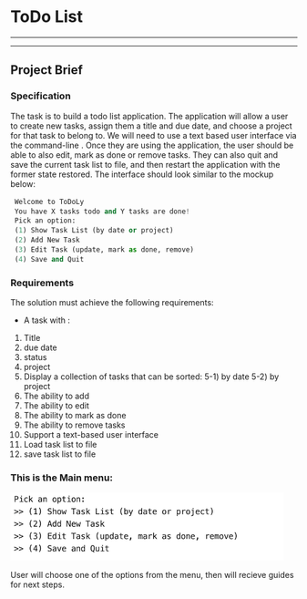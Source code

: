 # ToDo List
--------------------------------------
--------------------------------------

## Project Brief


### Specification

The task is to build a todo list application. The application will allow a user to create new tasks, assign them a title and due date, and choose a project for that task to belong to. We will need to use a text based user interface via the command-line . Once they are using the application, the user should be able to also edit, mark as done or remove tasks. They can also quit and save the current task list to file, and then restart the application with the former state restored. The interface should look similar to the mockup below:
```python
 Welcome to ToDoLy
 You have X tasks todo and Y tasks are done!
 Pick an option:
 (1) Show Task List (by date or project)
 (2) Add New Task
 (3) Edit Task (update, mark as done, remove)
 (4) Save and Quit
```
### Requirements
The solution must achieve the following requirements:
* A task with :
1) Title
2) due date
3) status 
4) project
5) Display a collection of tasks that can be sorted:
  5-1) by date 
  5-2) by project
6) The ability to add
7) The ability to edit
8) The ability to mark as done
9) The ability to remove tasks
10) Support a text-based user interface
11) Load task list to file
12) save task list to file
 
### This is the Main menu:

 ![](MainMenu.png)
 

User will choose one of the options from the menu, then will recieve guides for next steps.





